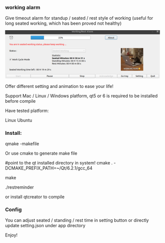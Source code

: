 ### working alarm
Give timeout alarm for standup / seated / rest style of working (useful for long seated working, which has been proved not healthy)

![ScreenShot](https://github.com/softengineer/working-alarm/blob/master/images/screenshot.png)

Offer different setting and animation to ease your life!

Support Mac / Linux / Windows platform, qt5 or 6 is required to be installed before compile

Have tested platform:

   Linux Ubuntu

### Install:

qmake -makefile

Or use cmake to generate make file

#point to the qt installed directory in system!
cmake . -DCMAKE_PREFIX_PATH=~/Qt/6.2.1/gcc_64 

make

./restreminder

or install qtcreator to compile 

### Config

You can adjust seated / standing / rest time in setting button or directly update setting.json under app directory

Enjoy!
